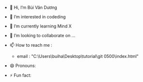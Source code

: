 - 👋 Hi, I’m Bùi Văn Dương 
- 👀 I’m interested in codeding
- 🌱 I’m currently learning Mind X
- 💞️ I’m looking to collaborate on ...
- 📫 How to reach me :
  +  email : "C:\Users\buiha\Desktop\tutorial\git 0500\index.html"

- 😄 Pronouns: 
- ⚡ Fun fact: 

<!---
duonghoccodefullstack/duonghoccodefullstack is a ✨ special ✨ repository because its `README.md` (this file) appears on your GitHub profile.
You can click the Preview link to take a look at your changes.
--->
